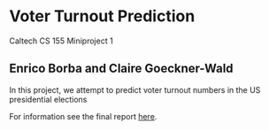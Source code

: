 # Voter Turnout Prediction

Caltech CS 155 Miniproject 1

## Enrico Borba and Claire Goeckner-Wald

In this project, we attempt to predict voter turnout numbers in the US presidential elections

For information see the final report [here](https://github.com/enricozb/Kaggle-Competition-1/blob/master/report/kagglereport.pdf).
